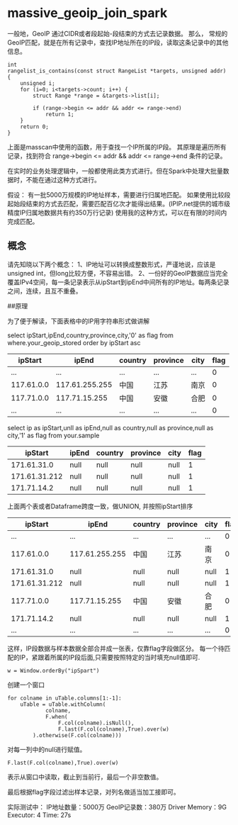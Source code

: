 # massive_geoip_join_spark

一般地，GeoIP 通过CIDR或者段起始-段结束的方式去记录数据。
那么， 常规的GeoIP匹配，就是在所有记录中，查找IP地址所在的IP段，读取这条记录中的其他信息。


```
int
rangelist_is_contains(const struct RangeList *targets, unsigned addr)
{
    unsigned i;
    for (i=0; i<targets->count; i++) {
        struct Range *range = &targets->list[i];

        if (range->begin <= addr && addr <= range->end)
            return 1;
    }
    return 0;
}
```
上面是masscan中使用的函数，用于查找一个IP所属的IP段。
其原理是遍历所有记录，找到符合 range->begin <= addr && addr <= range->end 条件的记录。

在实时的业务处理逻辑中，一般都使用此类方式进行。但在Spark中处理大批量数据时，不能在通过这种方式进行。

假设：
有一批5000万规模的IP地址样本，需要进行归属地匹配。
如果使用比较段起始段结束的方式去匹配，需要匹配百亿次才能得出结果。(IPIP.net提供的城市级精度IP归属地数据共有约350万行记录)
使用我的这种方式，可以在有限的时间内完成匹配。


## 概念
请先知晓以下两个概念：
1、IP地址可以转换成整数形式，严谨地说，应该是unsigned int，但long比较方便，不容易出错。
2、一份好的GeoIP数据应当完全覆盖IPv4空间，每一条记录表示从ipStart到ipEnd中间所有的IP地址。每两条记录之间，连续，且互不重叠。

##原理

为了便于解读，下面表格中的IP用字符串形式做讲解

select ipStart,ipEnd,country,province,city,'0' as flag from where.your_geoip_stored order by ipStart asc

| ipStart | ipEnd | country | province | city | flag |
|---------|-------|---------|----------|------|------|
| ...| ... |  ...  |  ...  |  ... |  0 |
| 117.61.0.0| 117.61.255.255 |   中国  |   江苏   |   南京  | 0 |
| 117.71.0.0 | 117.71.15.255 |   中国  |   安徽   |   合肥  | 0 |
| ...| ... |  ...  |  ...  |  ... | 0 |


select ip as ipStart,unll as ipEnd,null as country,null as province,null as city,'1' as flag from your.sample

| ipStart | ipEnd | country | province | city | flag |
|---------|-------|---------|----------|------|------|
| 171.61.31.0| null |  null  |  null  |  null |  1 |
| 171.61.31.212 | null |  null  |  null  |  null |  1 |
| 171.71.14.2| null |  null  |  null  |  null |  1 |

上面两个表或者Dataframe跨度一致，做UNION, 并按照ipStart排序


| ipStart | ipEnd | country | province | city | flag |
|---------|-------|---------|----------|------|------|
| ...| ... |  ...  |  ...  |  ... |  0 |
| 117.61.0.0| 117.61.255.255 |   中国  |   江苏   |   南京  | 0 |
| 171.61.31.0| null |  null  |  null  |  null |  1 |
| 171.61.31.212 | null |  null  |  null  |  null |  1 |
| 117.71.0.0 | 117.71.15.255 |   中国  |   安徽   |   合肥  | 0 |
| 171.71.14.2| null |  null  |  null  |  null |  1 |
| ...| ... |  ...  |  ...  |  ... | 0 |

这样，IP段数据与样本数据全部合并成一张表，仅靠flag字段做区分。
每一个待匹配的IP，紧跟着所属的IP段后面,只需要按照特定的当时填充null值即可.

```
w = Window.orderBy("ipSpart")
```

创建一个窗口

```
for colname in uTable.columns[1:-1]:
	uTable = uTable.withColumn(
			colname, 
			F.when(
				F.col(colname).isNull(), 
				F.last(F.col(colname),True).over(w)
		).otherwise(F.col(colname)))
```

对每一列中的null进行赋值。

	F.last(F.col(colname),True).over(w)

表示从窗口中读取，截止到当前行，最后一个非空数值。

最后根据flag字段过滤出样本记录，对列名做适当加工接即可。

实际测试中：
IP地址数量：5000万
GeoIP记录数：380万
Driver Memory：9G
Executor: 4
Time: 27s
